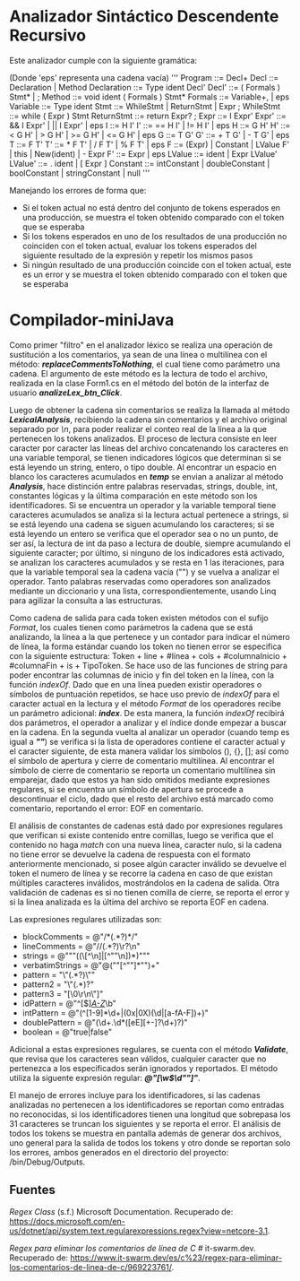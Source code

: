 # Analizador Sintáctico Descendente Recursivo
Este analizador cumple con la siguiente gramática:

(Donde 'eps' representa una cadena vacía)
'''
Program     ::=   Decl+
Decl        ::=   Declaration |   Method
Declaration ::=   Type ident Decl'
Decl'       ::=   ( Formals ) Stmt* |   ;
Method      ::=   void ident ( Formals ) Stmt*
Formals     ::=   Variable+,  |   eps
Variable    ::=   Type ident
Stmt        ::=   WhileStmt   |   ReturnStmt  |   Expr ;
WhileStmt   ::=   while ( Expr ) Stmt
ReturnStmt  ::=   return Expr? ;
Expr        ::=   I Expr'
Expr'       ::=   && I Expr'  |   || I Expr'  |   eps
I           ::=   H I'
I'          ::=   == H I'     |   != H I'     |   eps
H           ::=   G H'
H'          ::=   < G H'      |   > G H'      |   >= G H'     |   <= G H'   |   eps
G           ::=   T G'
G'          ::=   + T G'      |   - T G'      |   eps
T           ::=   F T'
T'          ::=   * F T'      |   / F T'      |   % F T'      |   eps
F           ::=   (Expr)      |   Constant    |   LValue F'   |   this      |   New(ident)  |   - Expr
F'          ::=   Expr        |   eps
LValue      ::=   ident       |   Expr LValue'
LValue'     ::=   . ident     |   \[ Expr ]
Constant    ::=   intConstant |   doubleConstant  | boolConstant  | stringConstant  |   null
'''

Manejando los errores de forma que:
* Si el token actual no está dentro del conjunto de tokens esperados en una producción, se muestra el token obtenido comparado con el token que se esperaba
* Si los tokens esperados en uno de los resultados de una producción no coinciden con el token actual, evaluar los tokens esperados del siguiente resultado de la expresión y repetir los mismos pasos
* Si ningún resultado de una producción coincide con el token actual, este es un error y se muestra el token obtenido comparado con el token que se esperaba

# Compilador-miniJava
Como primer "filtro" en el analizador léxico se realiza una operación de sustitución a los comentarios, ya sean de una línea o multilínea con el método: ***replaceCommentsToNothing***, el cual tiene como parámetro una cadena. El argumento de este método es la lectura de todo el archivo, realizada en la clase Form1.cs en el método del botón de la interfaz de usuario ***analizeLex_btn_Click***.

Luego de obtener la cadena sin comentarios se realiza la llamada al método ***LexicalAnalysis***, recibiendo la cadena sin comentarios y el archivo original separado por *\n*, para poder realizar el conteo real de la línea a la que pertenecen los tokens analizados. El proceso de lectura consiste en leer caracter por caracter las líneas del archivo concatenando los caracteres en una variable temporal, se tienen indicadores lógicos que determinan si se está leyendo un string, entero, o tipo double. Al encontrar un espacio en blanco los caracteres acumulados en ***temp*** se envian a analizar al método ***Analysis***, hace distinción entre palabras reservadas, strings, double, int, constantes lógicas y la última comparación en este método son los identificadores. Si se encuentra un operador y la variable temporal tiene caracteres acumulados se analiza si la lectura actual pertenece a strings, si se está leyendo una cadena se siguen acumulando los caracteres; si se está leyendo un entero se verifica que el operador sea o no un punto, de ser así, la lectura de int da paso a lectura de double, siempre acumulando el siguiente caracter; por último, si ninguno de los indicadores está activado, se analizan los caracteres acumulados y se resta en 1 las iteraciones, para que la variable temporal sea la cadena vacía ("") y se vuelva a analizar el operador. Tanto palabras reservadas como operadores son analizados mediante un diccionario y una lista, correspondientemente, usando Linq para agilizar la consulta a las estructuras. 

Como cadena de salida para cada token existen métodos con el sufijo *Format*, los cuales tienen como parámetros la cadena que se está analizando, la línea a la que pertenece y un contador para indicar el número de línea, la forma estándar cuando los token no tienen error se especifica con la siguiente estructura: Token + line + #línea + cols + #columnaInicio + #columnaFin + is + TipoToken. Se hace uso de las funciones de string para poder encontrar las columnas de inicio y fin del token en la línea, con la función *indexOf*. Dado que en una línea pueden existir operadores o símbolos de puntuación repetidos, se hace uso previo de *indexOf* para el caracter actual en la lectura y el método *Format* de los operadores recibe un parámetro adicional: ***index***. De esta manera, la función *indexOf* recibirá dos parámetros, el operador a analizar y el índice donde empezar a buscar en la cadena. En la segunda vuelta al analizar un operador (cuando temp es igual a ***""***) se verifica si la lista de operadores contiene el caracter actual y el caracter siguiente, de esta manera validar los símbolos (), {}, []; así como el símbolo de apertura y cierre de comentario multilínea. Al encontrar el símbolo de cierre de comentario se reporta un comentario multilínea sin emparejar, dado que estos ya han sido omitidos mediante expresiones regulares, si se encuentra un símbolo de apertura se procede a descontinuar el ciclo, dado que el resto del archivo está marcado como comentario, reportando el error: EOF en comentario. 

El análisis de constantes de cadenas está dado por expresiones regulares que verifican si existe contenido entre comillas, luego se verifica que el contenido no haga *match* con una nueva línea, caracter nulo, si la cadena no tiene error se devuelve la cadena de respuesta con el formato anteriormente mencionado, si posee algún caracter inválido se devuelve el token el numero de línea y se recorre la cadena en caso de que existan múltiples caracteres inválidos, mostrándolos en la cadena de salida. Otra validación de cadenas es si no tienen comilla de cierre, se reporta el error y si la linea analizada es la última del archivo se reporta EOF en cadena. 

Las expresiones regulares utilizadas son: 
* blockComments = @"/\*(.*?)\*/"
* lineComments = @"//(.*?)\r?\n"
* strings = @"""((\\[^\n]|[^""\n])*)"""
* verbatimStrings = @"@(""[^""]*"")+"
* pattern = "\\\"(.*?)\\\""
* pattern2 = "\\\"(.*)?"
* pattern3 = "[\0\r\n\\\"]"
*	idPattern = @"^[\$]*[A-Z]([A-Z0-9^\$])*\b"
* intPattern = @"(^[1-9]*\d+|(0x|0X)(\d|[a-fA-F])+)"
* doublePattern = @"(\d+\.\d*([eE][\+-]?\d+)?)"
* boolean = @"true|false"

Adicional a estas expresiones regulares, se cuenta con el método ***Validate***, que revisa que los caracteres sean válidos, cualquier caracter que no pertenezca a los especificados serán ignorados y reportados. El método utiliza la siguente expresión regular: ***@"[\w$\d\""]"***.

El manejo de errores incluye para los identificadores, si las cadenas analizadas no pertenecen a los identificadores se reportan como entradas no reconocidas, si los identificadores tienen una longitud que sobrepasa los 31 caracteres se truncan los siguientes y se reporta el error. El análisis de todos los tokens se muestra en pantalla además de generar dos archivos, uno general para la salida de todos los tokens y otro donde se reportan solo los errores, ambos generados en el directorio del proyecto: /bin/Debug/Outputs.

## Fuentes 
*Regex Class* (s.f.) Microsoft Documentation. Recuperado de: https://docs.microsoft.com/en-us/dotnet/api/system.text.regularexpressions.regex?view=netcore-3.1.



*Regex para eliminar los comentarios de línea de C #* it-swarm.dev. Recuperado de: https://www.it-swarm.dev/es/c%23/regex-para-eliminar-los-comentarios-de-linea-de-c/969223761/.
